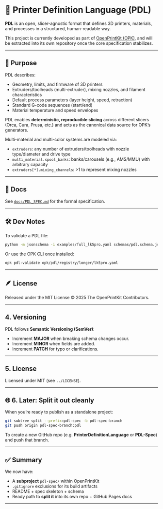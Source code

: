 # 🧩 Printer Definition Language (PDL)

**PDL** is an open, slicer-agnostic format that defines 3D printers, materials, and processes
in a structured, human-readable way.

This project is currently developed as part of [OpenPrintKit (OPK)](../README.md),
and will be extracted into its own repository once the core specification stabilizes.

---

## 📖 Purpose

PDL describes:

- Geometry, limits, and firmware of 3D printers
- Extruders/toolheads (multi-extruder), mixing nozzles, and filament characteristics
- Default process parameters (layer height, speed, retraction)
- Standard G-code sequences (start/end)
- Material temperature and speed envelopes

PDL enables **deterministic, reproducible slicing** across different slicers
(Orca, Cura, Prusa, etc.) and acts as the canonical data source for OPK’s generators.

Multi-material and multi-color systems are modeled via:

- `extruders`: any number of extruders/toolheads with nozzle type/diameter and drive type
- `multi_material.spool_banks`: banks/carousels (e.g., AMS/MMU) with arbitrary capacity
- `extruders[*].mixing_channels`: >1 to represent mixing nozzles

---

## 📘 Docs

See [`docs/PDL_SPEC.md`](docs/PDL_SPEC.md) for the formal specification.

---

## 🛠️ Dev Notes

To validate a PDL file:

```bash
python -m jsonschema -i examples/full_lk5pro.yaml schemas/pdl.schema.json
````

Or use the OPK CLI once installed:

```bash
opk pdl-validate opk/pdl/registry/longer/lk5pro.yaml
```

---

## 🪶 License

Released under the MIT License © 2025 The OpenPrintKit Contributors.


---

## 4. Versioning

PDL follows **Semantic Versioning (SemVer)**:

* Increment **MAJOR** when breaking schema changes occur.
* Increment **MINOR** when fields are added.
* Increment **PATCH** for typo or clarifications.

---

## 5. License

Licensed under MIT (see `../LICENSE`).


---

## 🌐 6. Later: Split it out cleanly

When you’re ready to publish as a standalone project:
```bash
git subtree split --prefix=pdl-spec -b pdl-spec-branch
git push origin pdl-spec-branch:pdl
```

To create a new GitHub repo (e.g. **PrinterDefinitionLanguage** or **PDL-Spec**) and push that branch.

---

## ✅ Summary

We now have:

* A **subproject** `pdl-spec/` within OpenPrintKit
* `.gitignore` exclusions for its build artifacts
* README + spec skeleton + schema
* Ready path to **split it** into its own repo + GitHub Pages docs

---
